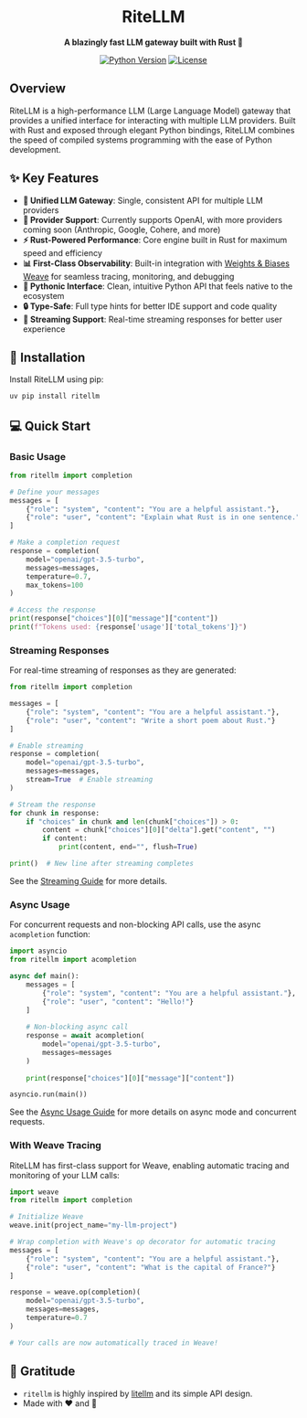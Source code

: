 <div align="center">

# RiteLLM

**A blazingly fast LLM gateway built with Rust 🦀**

[![Python Version](https://img.shields.io/badge/python-3.12+-blue.svg)](https://www.python.org/downloads/)
[![License](https://img.shields.io/badge/license-MIT-green.svg)](LICENSE)

</div>

## Overview

RiteLLM is a high-performance LLM (Large Language Model) gateway that provides a unified interface for interacting with multiple LLM providers. Built with Rust and exposed through elegant Python bindings, RiteLLM combines the speed of compiled systems programming with the ease of Python development.

## ✨ Key Features

- **🚀 Unified LLM Gateway**: Single, consistent API for multiple LLM providers
- **🔌 Provider Support**: Currently supports OpenAI, with more providers coming soon (Anthropic, Google, Cohere, and more)
- **⚡ Rust-Powered Performance**: Core engine built in Rust for maximum speed and efficiency
- **📊 First-Class Observability**: Built-in integration with [Weights & Biases Weave](https://wandb.ai/site/weave) for seamless tracing, monitoring, and debugging
- **🐍 Pythonic Interface**: Clean, intuitive Python API that feels native to the ecosystem
- **🔒 Type-Safe**: Full type hints for better IDE support and code quality
- **🌊 Streaming Support**: Real-time streaming responses for better user experience

## 🚀 Installation

Install RiteLLM using pip:

```bash
uv pip install ritellm
```

## 💻 Quick Start

### Basic Usage

```python
from ritellm import completion

# Define your messages
messages = [
    {"role": "system", "content": "You are a helpful assistant."},
    {"role": "user", "content": "Explain what Rust is in one sentence."}
]

# Make a completion request
response = completion(
    model="openai/gpt-3.5-turbo",
    messages=messages,
    temperature=0.7,
    max_tokens=100
)

# Access the response
print(response["choices"][0]["message"]["content"])
print(f"Tokens used: {response['usage']['total_tokens']}")
```

### Streaming Responses

For real-time streaming of responses as they are generated:

```python
from ritellm import completion

messages = [
    {"role": "system", "content": "You are a helpful assistant."},
    {"role": "user", "content": "Write a short poem about Rust."}
]

# Enable streaming
response = completion(
    model="openai/gpt-3.5-turbo",
    messages=messages,
    stream=True  # Enable streaming
)

# Stream the response
for chunk in response:
    if "choices" in chunk and len(chunk["choices"]) > 0:
        content = chunk["choices"][0]["delta"].get("content", "")
        if content:
            print(content, end="", flush=True)

print()  # New line after streaming completes
```

See the [Streaming Guide](https://geekyrakshit.dev/ritellm/guides/quickstart/) for more details.

### Async Usage

For concurrent requests and non-blocking API calls, use the async `acompletion` function:

```python
import asyncio
from ritellm import acompletion

async def main():
    messages = [
        {"role": "system", "content": "You are a helpful assistant."},
        {"role": "user", "content": "Hello!"}
    ]
    
    # Non-blocking async call
    response = await acompletion(
        model="openai/gpt-3.5-turbo",
        messages=messages
    )
    
    print(response["choices"][0]["message"]["content"])

asyncio.run(main())
```

See the [Async Usage Guide](https://geekyrakshit.dev/ritellm/guides/async-usage/) for more details on async mode and concurrent requests.

### With Weave Tracing

RiteLLM has first-class support for Weave, enabling automatic tracing and monitoring of your LLM calls:

```python
import weave
from ritellm import completion

# Initialize Weave
weave.init(project_name="my-llm-project")

# Wrap completion with Weave's op decorator for automatic tracing
messages = [
    {"role": "system", "content": "You are a helpful assistant."},
    {"role": "user", "content": "What is the capital of France?"}
]

response = weave.op(completion)(
    model="openai/gpt-3.5-turbo",
    messages=messages,
    temperature=0.7
)

# Your calls are now automatically traced in Weave!
```

## 🙏 Gratitude

- `ritellm` is highly inspired by [litellm](https://github.com/BerriAI/litellm) and its simple API design.
- Made with ❤️ and 🦀
